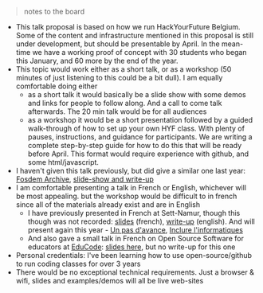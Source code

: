 > notes to the board

* This talk proposal is based on how we run HackYourFuture Belgium.  Some of the content and infrastructure mentioned in this proposal is still under development, but should be presentable by April.  In the mean-time we have a working proof of concept with 30 students who began this January, and 60 more by the end of the year.
* This topic would work either as a short talk, or as a workshop (50 minutes of just listening to this could be a bit dull).  I am equally comfortable doing either
  * as a short talk it would basically be a slide show with some demos and links for people to follow along. And a call to come talk afterwards.  The 20 min talk would be for all audiences
  * as a workshop it would be a short presentation followed by a guided walk-through of how to set up your own HYF class. With plenty of pauses, instructions, and guidance for participants.  We are writing a complete step-by-step guide for how to do this that will be ready before April.  This format would require experience with github, and some html/javascript.
* I haven't given this talk previously, but did give a similar one last year: [Fosdem Archive](https://archive.fosdem.org/2019/schedule/event/js_teaching_tool/),  [slide-show and write-up](https://github.com/janke-learning/fosdem-2019)
* I am comfortable presenting a talk in French or English, whichever will be most appealing.  but the workshop would be difficult to in french since all of the materials already exist and are in English
  * I have previously presented in French at Sett-Namur, though this though was not recorded: [slides](https://blocks-to-text.github.io/sett-namur-19) (french), [write-up](https://github.com/blocks-to-text/top) (english).  And will present again this year - [Un pas d'avance](https://www.sett-namur.be/activity/apprentissage-de-la-programmation-toujours-avoir-un-pas-davance/), [Inclure l'informatiques](https://www.sett-namur.be/activity/inclure-linformatique-dans-toutes-les-disciplines-trucs-et-astuces/)
  * And also gave a small talk in French on Open Source Software for educators at [EduCode](https://www.educode.be/en/): [slides here](https://colevanderswands.github.io/educode-19), but no write-up for this one
* Personal credentials: I've been learning how to use open-source/github to run coding classes for over 3 years
* There would be no exceptional technical requirements. Just a browser & wifi, slides and examples/demos will all be live web-sites

